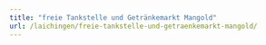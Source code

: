 ```yaml
---
title: "freie Tankstelle und Getränkemarkt Mangold"
url: /laichingen/freie-tankstelle-und-getraenkemarkt-mangold/
---
```

